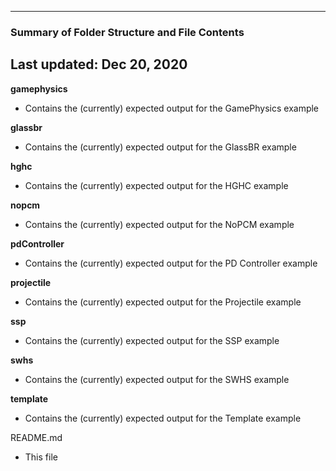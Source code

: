 --------------------------------------------------
### Summary of Folder Structure and File Contents
Last updated: Dec 20, 2020
--------------------------------------------------

**gamephysics**
  - Contains the (currently) expected output for the GamePhysics example

**glassbr**
  - Contains the (currently) expected output for the GlassBR example

**hghc**
  - Contains the (currently) expected output for the HGHC example

**nopcm**
  - Contains the (currently) expected output for the NoPCM example
  
**pdController**
  - Contains the (currently) expected output for the PD Controller example

**projectile**
  - Contains the (currently) expected output for the Projectile example

**ssp**
  - Contains the (currently) expected output for the SSP example

**swhs**
  - Contains the (currently) expected output for the SWHS example

**template**
  - Contains the (currently) expected output for the Template example


README.md
  - This file